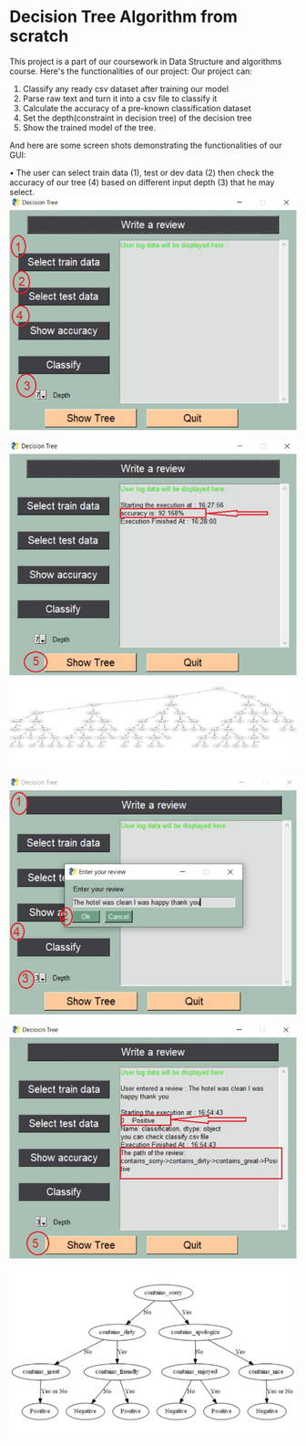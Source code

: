 # Decision Tree Algorithm from scratch
This project is a part of our coursework in Data Structure and algorithms course.
Here's the functionalities of our project:
Our project can:
1. Classify any ready csv dataset after training our model
2. Parse raw text and turn it into a csv file to classify it
3. Calculate the accuracy of a pre-known classification dataset
4. Set the depth(constraint in decision tree) of the decision tree
5. Show the trained model of the tree.


And here are some screen shots demonstrating the functionalities of our GUI:

• The user can select train data (1), test or dev data (2) then check the accuracy of our tree (4) based on different input depth (3) that he may select.
![](images/1.jpeg)

![](images/2.jpeg)

![](images/3.jpeg)

![](images/4.jpeg)

![](images/5.jpeg)

![](images/6.jpeg)
